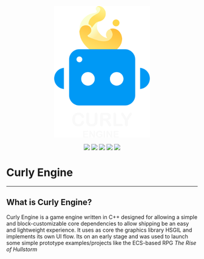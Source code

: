 <p align="center">
    <a href="#"><img src="other/res/curly-text.png?raw=true" width="50%"></a>
</p>

<p align="center">
    <!--<a href="https://github.com/AsulconS/Curly-Engine/releases/tag/v0.1.0"><img src="https://img.shields.io/github/v/release/AsulconS/Curly-Engine"></a>-->
    <a href="#"><img src="https://img.shields.io/github/last-commit/AsulconS/Curly-Engine"></a>
    <a href="#"><img src="https://img.shields.io/github/commit-activity/y/AsulconS/Curly-Engine"></a>
    <a href="https://github.com/AsulconS/Curly-Engine/issues"><img src="https://img.shields.io/github/issues/AsulconS/Curly-Engine"></a>
    <a href="https://github.com/AsulconS/Curly-Engine/pulls"><img src="https://img.shields.io/github/issues-pr/AsulconS/Curly-Engine"></a>
    <a href="#"><img src="https://img.shields.io/github/stars/AsulconS/Curly-Engine"></a>
</p>

# Curly Engine
---

## What is Curly Engine?

Curly Engine is a game engine written in C++ designed for allowing a simple and block-customizable core dependencies to allow shipping be an easy and lightweight experience. It uses as core the graphics library HSGIL and implements its own UI flow. Its on an early stage and was used to launch some simple prototype examples/projects like the ECS-based RPG _The Rise of Hullstorm_
